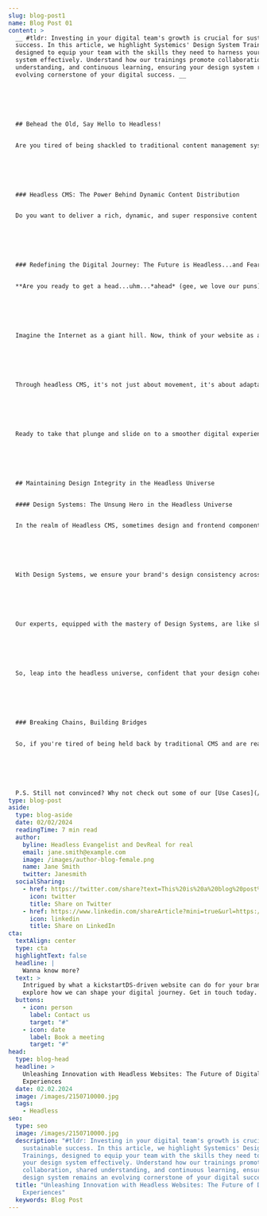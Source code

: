 ```yaml
---
slug: blog-post1
name: Blog Post 01
content: >
  __ #tldr: Investing in your digital team's growth is crucial for sustainable
  success. In this article, we highlight Systemics' Design System Trainings,
  designed to equip your team with the skills they need to harness your design
  system effectively. Understand how our trainings promote collaboration, shared
  understanding, and continuous learning, ensuring your design system remains an
  evolving cornerstone of your digital success. __






  ## Behead the Old, Say Hello to Headless!


  Are you tired of being shackled to traditional content management systems (CMS)? Well, chop off the constraints and prepare for a decapitation revolution – welcome to the era of Headless Websites! With our Headless CMS service, brands can enjoy top-notch innovation and creativity. If you're ready to redefine your digital journey, we're just the guys with the right tech-sword. So, buckle up! Just like a great fantasy novel, the world of headless CMS architecture can be both daunting and exhilarating. But don't worry, we promise no dragons...just a lot of awesome design coding!






  ### Headless CMS: The Power Behind Dynamic Content Distribution


  Do you want to deliver a rich, dynamic, and super responsive content experience? No, we're not talking Harry Potter-level magic, we're talking Headless CMS! With our headless CMS architecture, we break down the barriers between content and display, giving you the unparalleled flexibility to deliver your content how, when, and where your users want it. It's like a made-to-order pizza, but for digital content!






  ### Redefining the Digital Journey: The Future is Headless...and Fearless!


  **Are you ready to get a head...uhm...*ahead* (gee, we love our puns) in the digital world?** Don't just get ahead, become a trendsetter!






  Imagine the Internet as a giant hill. Now, think of your website as an otter, yes, an otter! Without headless CMS, your otter is just...well, an otter. It can move alright, but hills? They're a bit tricky. Now envision smearing your otter with the most luxurious, organic, buttery tech in the game - a headless CMS. Suddenly, that hill doesn't look so daunting. Your otter confidently dives, slides, and glides its way down, offering a ride that is about as smooth as... well, a buttered-up otter sliding down a hill!






  Through headless CMS, it's not just about movement, it's about adaptability. No matter the device, be it a hulking desktop or the slimmest smartphone, your content will adapt and morph faster than a chameleon on a tie-dye shirt! We don't stop there; we ensure your content caters to your users’ preferences, tailoring every pixel, every word to their unique expectations. So, whether your user is a millennial artist who likes a little quirkiness or a serious CEO who appreciates conciseness and clarity, their experience is individually tailored, creating a seamless, personalized journey through your digital landscape.






  Ready to take that plunge and slide on to a smoother digital experience? Embrace the headless future with us and set new standards in customer experience. Because at Systemics, we're not just about getting you ahead, we’re about helping you become the butter on the hill in your industry's digital journey!






  ## Maintaining Design Integrity in the Headless Universe


  #### Design Systems: The Unsung Hero in the Headless Universe


  In the realm of Headless CMS, sometimes design and frontend components can feel a bit lost, like a ship adrift in space. That's where our Design Systems come in! They're the unsung heroes, the North Star guiding your frontend safely through the headless universe.






  With Design Systems, we ensure your brand's design consistency across the digital vastness of the headless landscape. Think of Design Systems like a detailed blueprint; they catalogue all the components, define their structure, and dictate how they should function and interact across different platforms and devices. It's like having a cosmic rulebook for your frontend components - maintaining their integrity, ensuring their predictability, and promoting scalability in the headless cosmos.






  Our experts, equipped with the mastery of Design Systems, are like skilled architects and engineers. They not only construct, but also consistently uphold the visual and functional integrity of your frontend components. They're not just chopping off heads; they're meticulously carving out the future of digital design without compromising on your vision or aesthetics.






  So, leap into the headless universe, confident that your design coherence and frontend component harmony are securely anchored by our Design Systems. You might be going headless, but with us, you'll never lose sight of your design identity.






  ### Breaking Chains, Building Bridges


  So, if you're tired of being held back by traditional CMS and are ready to take your digital presence to the next level, join us at Systemics. It’s time to break the chains and build bridges to a more innovative and flexible digital future. It's time to go headless!






  P.S. Still not convinced? Why not check out some of our [Use Cases](/showcases) for some brain-awakening insight? Or give us a call, we promise we won't bite (unlike the dragons in those fantasy novels). **Trust us, we know our headless stuff!**
type: blog-post
aside:
  type: blog-aside
  date: 02/02/2024
  readingTime: 7 min read
  author:
    byline: Headless Evangelist and DevReal for real
    email: jane.smith@example.com
    image: /images/author-blog-female.png
    name: Jane Smith
    twitter: Janesmith
  socialSharing:
    - href: https://twitter.com/share?text=This%20is%20a%20blog%20post%20headline&url=https://example.com/blog
      icon: twitter
      title: Share on Twitter
    - href: https://www.linkedin.com/shareArticle?mini=true&url=https://example.com/blog&title=This%20is%20a%20blog%20post%20headline
      icon: linkedin
      title: Share on LinkedIn
cta:
  textAlign: center
  type: cta
  highlightText: false
  headline: |
    Wanna know more?
  text: >
    Intrigued by what a kickstartDS-driven website can do for your brand? Let's
    explore how we can shape your digital journey. Get in touch today.
  buttons:
    - icon: person
      label: Contact us
      target: "#"
    - icon: date
      label: Book a meeting
      target: "#"
head:
  type: blog-head
  headline: >
    Unleashing Innovation with Headless Websites: The Future of Digital
    Experiences
  date: 02.02.2024
  image: /images/2150710000.jpg
  tags:
    - Headless
seo:
  type: seo
  image: /images/2150710000.jpg
  description: "#tldr: Investing in your digital team's growth is crucial for
    sustainable success. In this article, we highlight Systemics' Design System
    Trainings, designed to equip your team with the skills they need to harness
    your design system effectively. Understand how our trainings promote
    collaboration, shared understanding, and continuous learning, ensuring your
    design system remains an evolving cornerstone of your digital success. "
  title: "Unleashing Innovation with Headless Websites: The Future of Digital
    Experiences"
  keywords: Blog Post
---
```

